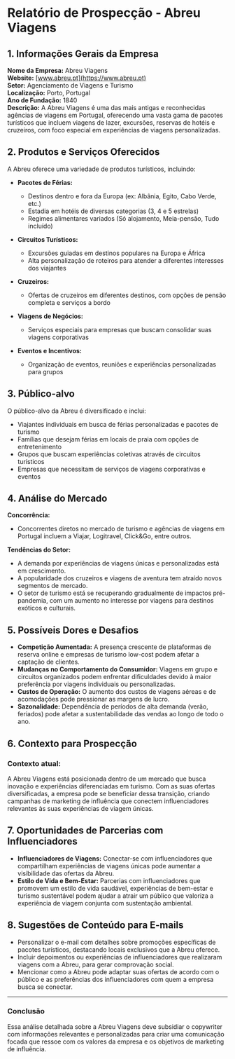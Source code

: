 # Relatório de Prospecção - Abreu Viagens

## 1. Informações Gerais da Empresa

**Nome da Empresa:** Abreu Viagens  
**Website:** [www.abreu.pt](https://www.abreu.pt)  
**Setor:** Agenciamento de Viagens e Turismo  
**Localização:** Porto, Portugal  
**Ano de Fundação:** 1840  
**Descrição:** A Abreu Viagens é uma das mais antigas e reconhecidas agências de viagens em Portugal, oferecendo uma vasta gama de pacotes turísticos que incluem viagens de lazer, excursões, reservas de hotéis e cruzeiros, com foco especial em experiências de viagens personalizadas.

## 2. Produtos e Serviços Oferecidos

A Abreu oferece uma variedade de produtos turísticos, incluindo:

- **Pacotes de Férias:**  
  - Destinos dentro e fora da Europa (ex: Albânia, Egito, Cabo Verde, etc.)
  - Estadia em hotéis de diversas categorias (3, 4 e 5 estrelas)
  - Regimes alimentares variados (Só alojamento, Meia-pensão, Tudo incluído)

- **Circuitos Turísticos:**  
  - Excursões guiadas em destinos populares na Europa e África
  - Alta personalização de roteiros para atender a diferentes interesses dos viajantes

- **Cruzeiros:**  
  - Ofertas de cruzeiros em diferentes destinos, com opções de pensão completa e serviços a bordo

- **Viagens de Negócios:**  
  - Serviços especiais para empresas que buscam consolidar suas viagens corporativas

- **Eventos e Incentivos:**  
  - Organização de eventos, reuniões e experiências personalizadas para grupos

## 3. Público-alvo

O público-alvo da Abreu é diversificado e inclui:

- Viajantes individuais em busca de férias personalizadas e pacotes de turismo
- Famílias que desejam férias em locais de praia com opções de entretenimento
- Grupos que buscam experiências coletivas através de circuitos turísticos
- Empresas que necessitam de serviços de viagens corporativas e eventos

## 4. Análise do Mercado

**Concorrência:**
- Concorrentes diretos no mercado de turismo e agências de viagens em Portugal incluem a Viajar, Logitravel, Click&Go, entre outros.

**Tendências do Setor:**
- A demanda por experiências de viagens únicas e personalizadas está em crescimento.
- A popularidade dos cruzeiros e viagens de aventura tem atraído novos segmentos de mercado.
- O setor de turismo está se recuperando gradualmente de impactos pré-pandemia, com um aumento no interesse por viagens para destinos exóticos e culturais.

## 5. Possíveis Dores e Desafios

- **Competição Aumentada:** A presença crescente de plataformas de reserva online e empresas de turismo low-cost podem afetar a captação de clientes.
- **Mudanças no Comportamento do Consumidor:** Viagens em grupo e circuitos organizados podem enfrentar dificuldades devido à maior preferência por viagens individuais ou personalizadas.
- **Custos de Operação:** O aumento dos custos de viagens aéreas e de acomodações pode pressionar as margens de lucro.
- **Sazonalidade:** Dependência de períodos de alta demanda (verão, feriados) pode afetar a sustentabilidade das vendas ao longo de todo o ano.

## 6. Contexto para Prospecção

### Contexto atual:
A Abreu Viagens está posicionada dentro de um mercado que busca inovação e experiências diferenciadas em turismo. Com as suas ofertas diversificadas, a empresa pode se beneficiar dessa transição, criando campanhas de marketing de influência que conectem influenciadores relevantes às suas experiências de viagem únicas.

## 7. Oportunidades de Parcerias com Influenciadores

- **Influenciadores de Viagens:** Conectar-se com influenciadores que compartilham experiências de viagens únicas pode aumentar a visibilidade das ofertas da Abreu.
- **Estilo de Vida e Bem-Estar:** Parcerias com influenciadores que promovem um estilo de vida saudável, experiências de bem-estar e turismo sustentável podem ajudar a atrair um público que valoriza a experiência de viagem conjunta com sustentação ambiental.

## 8. Sugestões de Conteúdo para E-mails

- Personalizar o e-mail com detalhes sobre promoções específicas de pacotes turísticos, destacando locais exclusivos que a Abreu oferece.
- Incluir depoimentos ou experiências de influenciadores que realizaram viagens com a Abreu, para gerar comprovação social.
- Mencionar como a Abreu pode adaptar suas ofertas de acordo com o público e as preferências dos influenciadores com quem a empresa busca se conectar.

--- 

### Conclusão
Essa análise detalhada sobre a Abreu Viagens deve subsidiar o copywriter com informações relevantes e personalizadas para criar uma comunicação focada que ressoe com os valores da empresa e os objetivos de marketing de influência.
